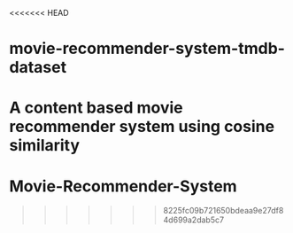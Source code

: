 <<<<<<< HEAD
# movie-recommender-system-tmdb-dataset
A content based movie recommender system using cosine similarity
=======
# Movie-Recommender-System
>>>>>>> 8225fc09b721650bdeaa9e27df84d699a2dab5c7
